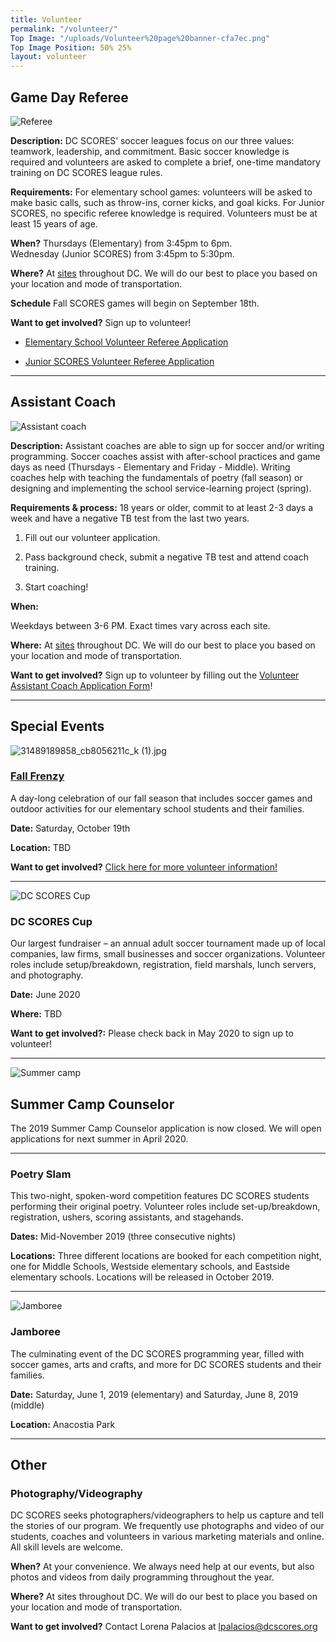 ```yaml
---
title: Volunteer
permalink: "/volunteer/"
Top Image: "/uploads/Volunteer%20page%20banner-cfa7ec.png"
Top Image Position: 50% 25%
layout: volunteer
---
```


<span id="volunteer-referee"></span>

## Game Day Referee

![Referee](/uploads/volunteer-referee-float-left.jpg)

**Description:**
DC SCORES’ soccer leagues focus on our three values: teamwork, leadership, and commitment. Basic soccer knowledge is required and volunteers are asked to complete a brief, one-time mandatory training on DC SCORES league rules.

**Requirements:**
For elementary school games: volunteers will be asked to make basic calls, such as throw-ins, corner kicks, and goal kicks. For Junior SCORES, no specific referee knowledge is required. Volunteers must be at least 15 years of age.

**When?**
Thursdays (Elementary) from 3:45pm to 6pm. <br>
Wednesday (Junior SCORES) from 3:45pm to 5:30pm.

**Where?**
At <a href="/our-program/program-sites/" target="_blank">sites</a> throughout DC. We will do our best to place you based on your location and mode of transportation.

**Schedule**
Fall SCORES games will begin on September 18th.

**Want to get involved?**
Sign up to volunteer! 

* [Elementary School Volunteer Referee Application](https://forms.gle/XF5rd7yFF3NhKM6r8)

* [Junior SCORES Volunteer Referee Application](https://docs.google.com/forms/d/e/1FAIpQLSf3ZN936A5tw5issGUGyVmFnlMUIlUe_qsMdGaMWPpeGGMzmQ/viewform)

---

<span id="volunteer-assistant-coach"></span>

## Assistant Coach

![Assistant coach](/uploads/volunteer-assistant-coach-float-left.jpg)

**Description:**
Assistant coaches are able to sign up for soccer and/or writing programming. Soccer coaches assist with after-school practices and game days as need (Thursdays - Elementary and Friday - Middle). Writing coaches help with teaching the fundamentals of poetry (fall season) or designing and implementing the school service-learning project (spring).

**Requirements & process:**
18 years or older, commit to at least 2-3 days a week and have a negative TB test from the last two years.

1. Fill out our volunteer application.

2. Pass background check, submit a negative TB test and attend coach training.

3. Start coaching!

**When:**

Weekdays between 3-6 PM. Exact times vary across each site.

**Where:**
At <a href="/our-program/program-sites/" target="_blank">sites</a> throughout DC. We will do our best to place you based on your location and mode of transportation.

**Want to get involved?**
Sign up to volunteer by filling out the [Volunteer Assistant Coach Application Form](https://docs.google.com/forms/d/e/1FAIpQLSeyd5PXJStvfhgbfxsKIVtoKSSCfcBIUtU9BoecRZ6BFoEhtg/viewform)!

---

<span id="volunteer-special-events"></span>

## Special Events

![31489189858_cb8056211c_k (1).jpg](/uploads/31489189858_cb8056211c_k%20(1).jpg)

### [Fall Frenzy](https://www.dcscores.org/fallfrenzy/)

A day-long celebration of our fall season that includes soccer games and outdoor activities for our elementary school students and their families.

**Date:** Saturday, October 19th

**Location:** TBD

**Want to get involved?** [Click here for more volunteer information!](https://www.dcscores.org/fallfrenzy/)

---

![DC SCORES Cup](/uploads/volunteer-scores-cup-float-right.jpg)

### DC SCORES Cup

Our largest fundraiser – an annual adult soccer tournament made up of local companies, law firms, small businesses and soccer organizations. Volunteer roles include setup/breakdown, registration, field marshals, lunch servers, and photography.

**Date:** June 2020

**Where:** TBD

**Want to get involved?:** Please check back in May 2020 to sign up to volunteer!

---

<span id="volunteer-summer-camp"></span>

![Summer camp](/uploads/volunteer-summer-camp-float-left.jpg)

## Summer Camp Counselor

The 2019 Summer Camp Counselor application is now closed. We will open applications for next summer in April 2020.

---

### Poetry Slam

This two-night, spoken-word competition features DC SCORES students performing their original poetry. Volunteer roles include set-up/breakdown, registration, ushers, scoring assistants, and stagehands.

**Dates:** Mid-November 2019 (three consecutive nights)

**Locations:** Three different locations are booked for each competition night, one for Middle Schools, Westside elementary schools, and Eastside elementary schools. Locations will be released in October 2019.

---

![Jamboree](/uploads/volunteer-jamboree-float-left-small.jpg)

### Jamboree

The culminating event of the DC SCORES programming year, filled with soccer games, arts and crafts, and more for DC SCORES students and their families.

**Date:** Saturday, June 1, 2019 (elementary) and Saturday, June 8, 2019 (middle)

**Location:** Anacostia Park

---

<span id="volunteer-other"></span>

## Other

### Photography/Videography

DC SCORES seeks photographers/videographers to help us capture and tell the stories of our program. We frequently use photographs and video of our students, coaches and volunteers in various marketing materials and online. All skill levels are welcome.

**When?**
At your convenience. We always need help at our events, but also photos and videos from daily programming throughout the year.

**Where?**
At sites throughout DC. We will do our best to place you based on your location and mode of transportation.

**Want to get involved?**
Contact Lorena Palacios at lpalacios@dcscores.org